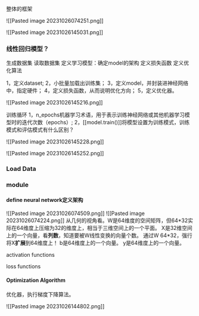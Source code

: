 整体的框架

![[Pasted image 20231026074251.png]]


![[Pasted image 20231026145031.png]]

### 线性回归模型？
生成数据集
读取数据集
定义学习模型：确定model的架构
定义损失函数
定义优化算法


1，定义dataset;
2，小批量加载出训练集；
3，定义model，并封装进神经网络中，指定硬件；
4，定义损失函数，从而说明优化方向；
5，定义优化器。


![[Pasted image 20231026145216.png]]

训练循环
1，n_epochs机器学习术语，用于表示训练神经网络或其他机器学习模型时的迭代次数（epochs）;
2，[[model.train()]]将模型设置为训练模式，训练模式和评估模式有什么区别？



![[Pasted image 20231026145228.png]]

![[Pasted image 20231026145252.png]]



### Load Data




### module
#### define neural network定义架构
![[Pasted image 20231026074509.png]]
![[Pasted image 20231026074224.png]]
从几何的视角看。W是64维度的空间矩阵，但64\*32实际在64维度上压缩为32的维度上，相当于三维空间上的一个平面。
X是32维空间上的一个向量，看**列数**，知道要被W线性变换的向量个数。
通过W 64\*32，强行将X**扩展**到64维度上！
b是64维度上的一个向量。
y是64维度上的一个向量。

activation functions

loss functions
#### Optimization Algorithm
优化器，执行梯度下降算法。

![[Pasted image 20231026144802.png]]